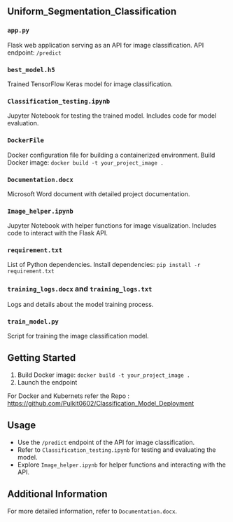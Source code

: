 
## Uniform_Segmentation_Classification

### `app.py`

Flask web application serving as an API for image classification.
API endpoint: `/predict`

### `best_model.h5`

Trained TensorFlow Keras model for image classification.

### `Classification_testing.ipynb`

Jupyter Notebook for testing the trained model.
Includes code for model evaluation.

### `DockerFile`

Docker configuration file for building a containerized environment.
Build Docker image: `docker build -t your_project_image .`

### `Documentation.docx`

Microsoft Word document with detailed project documentation.

### `Image_helper.ipynb`

Jupyter Notebook with helper functions for image visualization.
Includes code to interact with the Flask API.

### `requirement.txt`

List of Python dependencies.
Install dependencies: `pip install -r requirement.txt`

### `training_logs.docx` and `training_logs.txt`

Logs and details about the model training process.

### `train_model.py`

Script for training the image classification model.

## Getting Started

1. Build Docker image: `docker build -t your_project_image .`
2. Launch the endpoint

For Docker and Kubernets refer the Repo : https://github.com/Pulkit0602/Classification_Model_Deployment 

## Usage

- Use the `/predict` endpoint of the API for image classification.
- Refer to `Classification_testing.ipynb` for testing and evaluating the model.
- Explore `Image_helper.ipynb` for helper functions and interacting with the API.

## Additional Information

For more detailed information, refer to `Documentation.docx`.


